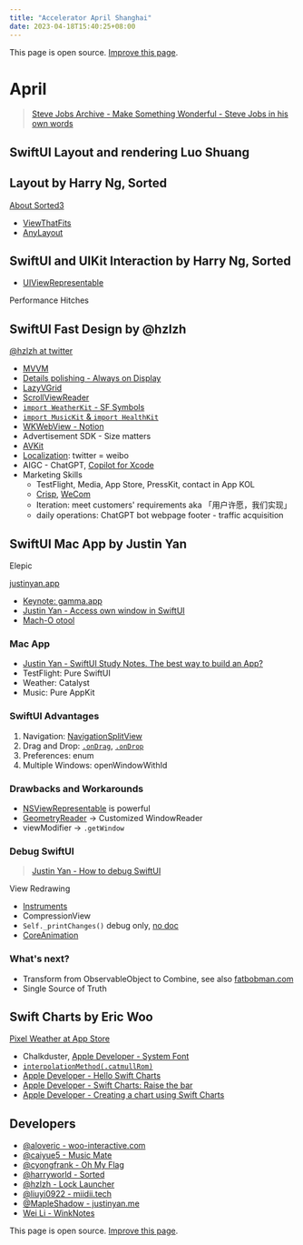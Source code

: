 ```yaml
---
title: "Accelerator April Shanghai"
date: 2023-04-18T15:40:25+08:00
---
```


This page is open source. [Improve this page][opensource].

<!-- # AAG May 21, 2023

|时间|内容|主讲人/负责人|
|--|--|--|
|08:00-09:00|工作人员到场准备|/|
|09:00-09:30|参会人员签到入场|/|
|09:30-09:35|活动开场|主持：主持：刘雨萱 <br> 发言：Yuna， 张克俊（连麦）|
|09:35-10:00|Community - Be Together|主持：Jason <br> 嘉宾主讲：张思琦|
|10:00-10:30|破冰活动<br>（以组为单位介绍）|主持：刘雨萱|
|10:30-10:45|茶歇|/|
|10:45-11:15|发展路线|主持：刘雨萱<br>嘉宾主讲：Eric|
|11:15-12:00|畅想未来（圆桌）|主持：Jason<br>嘉宾主讲：蔡天懿、Jason、待定|
|12:00-13:00|午餐及自由交流|/|
|13:00-14:00|分组讨论<br>（每轮30分钟，共四轮）|分四组，每组主持人：<br>罗爽、Jason、小曼、待定|
|14:00-14:15|茶歇|/|
|14:15-14:45|分组讨论（每轮30分钟，共四轮）|分四组，每组主持人：<br>罗爽、Jason、小曼、待定|
|14:45-15:15|交流答疑＋总结|主持：刘雨萱|
|15:15-15:30|闭幕/合影|/|

## Books

* Gumroad
* Leanpub
* Apple Book

## 圆桌会议

> 天懿

格瓦拉 - 电影票

!! GPT - 人生下注 -->

# April

> [Steve Jobs Archive - Make Something Wonderful - Steve Jobs in his own words](https://stevejobsarchive.com/)

## SwiftUI Layout and rendering Luo Shuang

## Layout by Harry Ng, Sorted

[About Sorted3](https://www.sortedapp.com/about-us)

* [ViewThatFits](https://developer.apple.com/documentation/swiftui/viewthatfits)
* [AnyLayout](https://developer.apple.com/documentation/swiftui/anylayout)

## SwiftUI and UIKit Interaction by Harry Ng, Sorted

* [UIViewRepresentable](https://developer.apple.com/documentation/swiftui/uiviewrepresentable)

Performance Hitches

## SwiftUI Fast Design by @hzlzh

[@hzlzh at twitter](https://twitter.com/hzlzh)

* [MVVM](https://www.hackingwithswift.com/books/ios-swiftui/introducing-mvvm-into-your-swiftui-project)
* [Details polishing - Always on Display](https://developer.apple.com/documentation/activitykit)
* [LazyVGrid](https://developer.apple.com/documentation/swiftui/lazyvgrid)
* [ScrollViewReader](https://developer.apple.com/documentation/swiftui/scrollviewreader)
* [`import WeatherKit` - SF Symbols](https://developer.apple.com/documentation/weatherkit)
* [`import MusicKit` & `import HealthKit`](https://developer.apple.com/documentation/musickit)
* [WKWebView - Notion](https://developer.apple.com/documentation/webkit/wkwebview)
* Advertisement SDK - Size matters
* [AVKit](https://developer.apple.com/documentation/avkit)
* [Localization](https://developer.apple.com/documentation/xcode/localization): twitter = weibo
* AIGC - ChatGPT, [Copilot for Xcode](https://github.com/intitni/CopilotForXcode)
* Marketing Skills
  * TestFlight, Media, App Store, PressKit, contact in App KOL
  * [Crisp](https://crisp.chat/), [WeCom](https://www.tencent.com/en-us/responsibility/combat-covid-19-wecom.html)
  * Iteration: meet customers' requirements aka 「用户许愿，我们实现」
  * daily operations: ChatGPT bot webpage footer - traffic acquisition

## SwiftUI Mac App by Justin Yan

Elepic

[justinyan.app](https://justinyan.app/)

* [Keynote: gamma.app](https://gamma.app)
* [Justin Yan - Access own window in SwiftUI](https://justinyan.me/post/5656)
* [Mach-O otool](https://www.jianshu.com/p/fc67f95eee41)

### Mac App

* [Justin Yan - SwiftUI Study Notes. The best way to build an App?](https://twitter.com/MapleShadow/status/1641690615015694336?s=20)
* TestFlight: Pure SwiftUI
* Weather: Catalyst
* Music: Pure AppKit

### SwiftUI Advantages

1. Navigation: [NavigationSplitView](https://developer.apple.com/documentation/swiftui/navigationsplitview)
2. Drag and Drop: [`.onDrag`](https://developer.apple.com/documentation/swiftui/path/ondrag(_:)), [`.onDrop`](https://developer.apple.com/documentation/swiftui/renamebutton/ondrop(of:delegate:)-88jo6)
3. Preferences: enum
4. Multiple Windows: openWindowWithId

### Drawbacks and Workarounds

* [NSViewRepresentable](https://developer.apple.com/documentation/swiftui/nsviewrepresentable) is powerful
* [GeometryReader](https://developer.apple.com/documentation/swiftui/geometryreader) -> Customized WindowReader
* viewModifier -> `.getWindow`

### Debug SwiftUI

> [Justin Yan - How to debug SwiftUI](https://twitter.com/MapleShadow/status/1648578771803598849?s=20)

View Redrawing

* [Instruments](https://developer.apple.com/videos/play/wwdc2019/411/)
* CompressionView
* `Self._printChanges()` debug only, [no doc](https://stackoverflow.com/questions/69859370/where-is-self-printchanges-defined-and-or-documented-for-swiftui)
* [CoreAnimation](https://twitter.com/jsh8080/status/1206617106160246784)

### What's next?

* Transform from ObservableObject to Combine, see also [fatbobman.com](https://www.fatbobman.com/)
* Single Source of Truth

## Swift Charts by Eric Woo

[Pixel Weather at App Store](https://apps.apple.com/us/app/pixel-weather-forecast/id1278650505?itsct=apps_box_link&itscg=30200)

* Chalkduster, [Apple Developer - System Font](https://developer.apple.com/fonts/system-fonts/)
* [`interpolationMethod(.catmullRom)`](https://developer.apple.com/documentation/charts/interpolationmethod/catmullrom?language=_8)
* [Apple Developer - Hello Swift Charts](https://developer.apple.com/videos/play/wwdc2022/10136/)
* [Apple Developer - Swift Charts: Raise the bar](https://developer.apple.com/videos/play/wwdc2022/10137/)
* [Apple Developer - Creating a chart using Swift Charts](https://developer.apple.com/documentation/charts/creating-a-chart-using-swift-charts)

## Developers

* [@aloveric - woo-interactive.com](https://woo-interactive.com/)
* [@caiyue5 - Music Mate](https://musicmate.fun/)
* [@cyongfrank - Oh My Flag](https://yongfrank.github.io/OhMyFlag-WWDC22/)
* [@harryworld - Sorted](https://www.sortedapp.com/)
* [@hzlzh - Lock Launcher](https://locklauncher.com/)
* [@liuyi0922 - miidii.tech](https://www.miidii.tech/)
* [@MapleShadow - justinyan.me](https://justinyan.me/)
* [Wei Li - WinkNotes](https://www.appnice.cn/)

This page is open source. [Improve this page][opensource].

[opensource]: https://github.com/yongfrank/yongfrank.github.io/edit/main/content/posts/accelerator-shanghai.md

<!-- ```txt
SwiftUI 技术沙龙(上海站）
活动安排 ｜2023 年 4 月 18 日：
13:30 - 14:00 签到
14:00 - 14:05 欢迎致辞 Jason Wang
14:05 - 14:40 SwiftUI 布局与渲染 罗爽
14:50 - 16:30 SwiftUI 实践
                    - 开始使用 Layout 协议；Harry Ng, Sorted
                    - SwiftUI 快速响应产品设计； ZiLi, 
                    - SwiftUI 高效开发 Mac App；Justin
                    - Swift Charts 实践分享。 Eric Woo
16:30 - 17:00 茶歇 / 自由讨论
``` -->

<!-- 
SwiftUI 技术沙龙(北京站）
2023年4月20日
本次活动将在北京线下举办，在活动中你可以学习 SwiftUI 并与 SwiftUI 开发者社区建立联系。
SwiftUI 借助 Swift 的强大功能，能帮助你用极少的代码在所有的 Apple 平台上构建外观精美的 App。我们将分享
SwiftUI 理念的核心原则，还会邀请多位社区内活跃开发者和大家分享 SwiftUl 实践经验。现在就加入我们，共同组建
SwiftUI 开发者社区吧！

日程安排
13:30 - 14:00 签到
14:00 - 14:05 欢迎致辞
14:05 - 14:40 解密 Swiftul
14:50 - 16:30 
- SwiftUI 社区开发者实践分享
- 使用 SwiftUI 开发一个 RSS 阅读器
- SwiftUI 自定义布局技术实践
- 打造可适配多平台的 SwiftUI App
- SwiftUI 与 UIkit 的互通技巧
16:30 - 17:00 茶歇/自由讨论
-->
